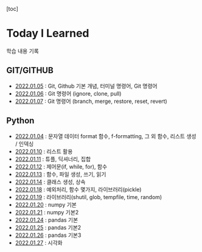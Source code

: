 [toc]

# Today I Learned

학습 내용 기록



## GIT/GITHUB

- [2022.01.05](https://github.com/jjuunnoo/TIL/blob/master/Git/Git_220105.md) : Git, Github 기본 개념, 터미널 명령어, Git 명령어
- [2022.01.06](https://github.com/jjuunnoo/TIL/blob/master/Git/Git_220106.md) : Git 명령어 (ignore, clone, pull)
- [2022.01.07](https://github.com/jjuunnoo/TIL/blob/master/Git/Git_220107.md) : Git 명령어 (branch, merge, restore, reset, revert)



## Python

- [2022.01.04](https://github.com/jjuunnoo/TIL/blob/master/python/python_220104.md) : 문자열 데이터 format 함수, f-formatting, 그 외 함수, 리스트 생성 / 인덱싱
- [2022.01.10](https://github.com/jjuunnoo/TIL/blob/master/python/python_220110.md) : 리스트 활용
- [2022.01.11](https://github.com/jjuunnoo/TIL/blob/master/python/python_220111.md) : 튜플, 딕셔너리, 집합
- [2022.01.12](https://github.com/jjuunnoo/TIL/blob/master/python/python_220112.md) : 제어문(if, while, for), 함수
- [2022.01.13](https://github.com/jjuunnoo/TIL/blob/master/python/python_220113.md) : 함수, 파일 생성, 쓰기, 읽기
- [2022.01.14](https://github.com/jjuunnoo/TIL/blob/master/python/python_220114.md) : 클래스 생성, 상속
- [2022.01.18](https://github.com/jjuunnoo/TIL/blob/master/python/python_220118.md) : 예외처리, 함수 몇가지, 라이브러리(pickle)
- [2022.01.19](https://github.com/jjuunnoo/TIL/blob/master/python/python_220119.md) : 라이브러리(shutil, glob, tempfile, time, random)
- [2022.01.20](https://github.com/jjuunnoo/TIL/blob/master/python/python_220120.md) : numpy 기본
- [2022.01.21](https://github.com/jjuunnoo/TIL/blob/master/python/python_220121.md) : numpy 기본2
- [2022.01.24](https://github.com/jjuunnoo/TIL/blob/master/python/python_220124.md) : pandas 기본
- [2022.01.25](https://github.com/jjuunnoo/TIL/blob/master/python/python_220125.md) : pandas 기본2
- [2022.01.26](https://github.com/jjuunnoo/TIL/blob/master/python/python_220126.md) : pandas 기본3
- [2022.01.27](https://github.com/jjuunnoo/TIL/blob/master/python/python_220127.md) : 시각화
